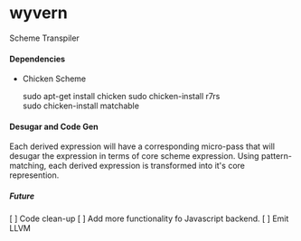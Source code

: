 # wyvern
Scheme Transpiler 

#### Dependencies 
- Chicken Scheme

	sudo apt-get install chicken
	sudo chicken-install r7rs	 
	sudo chicken-install matchable


#### Desugar and Code Gen
Each derived expression will have a corresponding micro-pass that will desugar the expression in terms of core scheme expression. Using pattern-matching, each derived expression is transformed into it's core represention.




##### Future

[ ] Code clean-up
[ ] Add more functionality fo Javascript backend.
[ ] Emit LLVM
